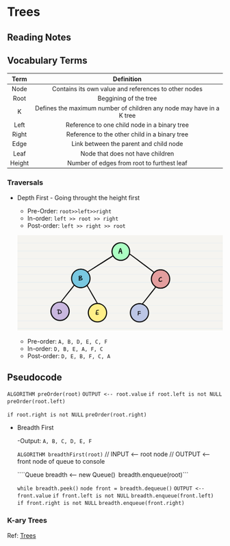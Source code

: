 # Trees  

## Reading Notes  

## Vocabulary Terms  

Term             | Definition   | 
| :-------------: | :----------: | 
| Node   | Contains its own value and references to other nodes | 
| Root   | Beggining of the tree | 
| K      | Defines the maximum number of children any node may have in a K tree |
| Left   | Reference to one child node in a binary tree | 
| Right  | Reference to the other child in a binary tree | 
| Edge   | Link between the parent and child node |  
| Leaf   | Node that does not have children |
| Height | Number of edges from root to furthest leaf |

### Traversals  
- Depth First - Going throught the height first  
  - Pre-Order: ```root>>left>>right```  
  - In-order: ```left >> root >> right```  
  - Post-order: ```left >> right >> root```  

  ![tree example](401ReadingNotes/tree-example.png)

  - Pre-order: ```A, B, D, E, C, F```
  - In-order: ```D, B, E, A, F, C```
  - Post-order: ```D, E, B, F, C, A```

## Pseudocode  
  ```ALGORITHM preOrder(root)```
  ```OUTPUT <-- root.value```
  ```if root.left is not NULL```
      ```preOrder(root.left)```  

  ```if root.right is not NULL```
      ```preOrder(root.right)```  


- Breadth First   

  -Output: ```A, B, C, D, E, F```  

    ```ALGORITHM breadthFirst(root)```
// INPUT  <-- root node
// OUTPUT <-- front node of queue to console

  ````Queue breadth <-- new Queue()```
 ```breadth.enqueue(root)```

  ```while breadth.peek()```
    ```node front = breadth.dequeue()```
    ```OUTPUT <-- front.value```
    ```if front.left is not NULL```
      ```breadth.enqueue(front.left)```  
    ```if front.right is not NULL``` 
      ```breadth.enqueue(front.right)```

### K-ary Trees


Ref: [Trees](https://codefellows.github.io/common_curriculum/data_structures_and_algorithms/Code_401/class-15/resources/Trees.html)